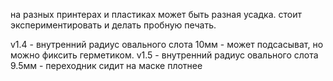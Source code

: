 на разных принтерах и пластиках может быть разная усадка. стоит экспериментировать и делать пробную печать.

v1.4 - внутренний радиус овального слота 10мм - может подсасыват, но можно фиксить герметиком.
v1.5 - внутренний радиус овального слота 9.5мм - переходник сидит на маске плотнее

